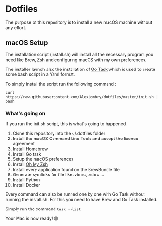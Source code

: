 # Dotfiles

The purpose of this repository is to install a new macOS machine without any effort.

## macOS Setup 
The installation script (install.sh) will install all the necessary program you need like Brew, Zsh and configuring macOS with my own preferences.

The installer launch also the installation of [Go Task](https://github.com/go-task/task) which is used to create some bash script in a Yaml format.

To simply install the script run the following command : 
```
curl https://raw.githubusercontent.com/AlexLombry/dotfiles/master/init.sh | bash
```

### What's going on
If you run the init.sh script, this is what's going to happened.

1. Clone this repository into the ~/.dotfiles folder
2. Install the macOS Command Line Tools and accept the licence agreement
3. Install Homebrew
4. Install Go task
5. Setup the macOS preferences
6. Install [Oh My Zsh](https://github.com/robbyrussell/oh-my-zsh#getting-started)
7. Install every application found on the BrewBundle file
8. Generate symlinks for file like .vimrc, zshrc ...
9. Install Python
10. Install Docker

Every command can also be runned one by one with Go Task without running the install.sh. For this you need to have Brew and Go Task installed.

Simply run the command `task --list`

Your Mac is now ready! :smile:

